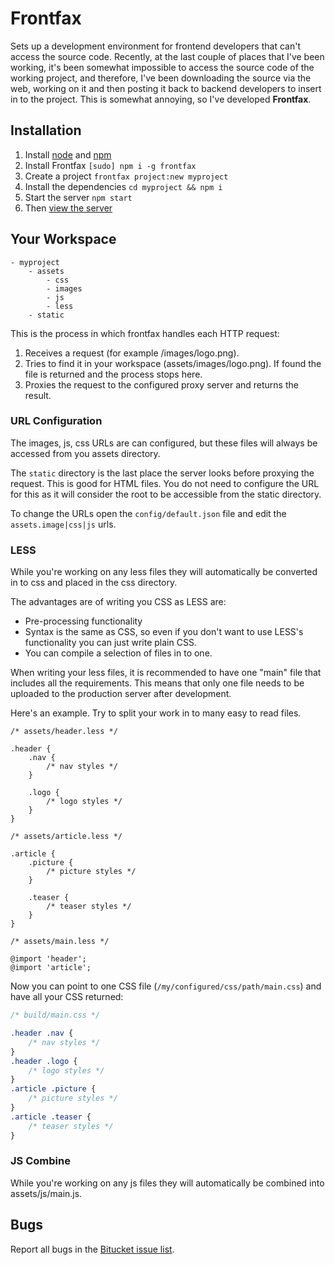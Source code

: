 Frontfax
=======

Sets up a development environment for frontend developers that can't access the source code. Recently, at the last couple of places that I've been working, it's been somewhat impossible to access the source code of the working project, and therefore, I've been downloading the source via the web, working on it and then posting it back to backend developers to insert in to the project. This is somewhat annoying, so I've developed **Frontfax**.

Installation
------------

1. Install [node](http://nodejs.org) and [npm](https://npmjs.org)
2. Install Frontfax `[sudo] npm i -g frontfax`
3. Create a project `frontfax project:new myproject`
4. Install the dependencies `cd myproject && npm i`
5. Start the server `npm start`
6. Then [view the server](http://localhost:5000)

Your Workspace
--------------

	- myproject
		- assets
			- css
			- images
			- js
			- less
		- static

This is the process in which frontfax handles each HTTP request:

1. Receives a request (for example /images/logo.png).
2. Tries to find it in your workspace (assets/images/logo.png). If found the file is returned and the process stops here.
3. Proxies the request to the configured proxy server and returns the result.

### URL Configuration

The images, js, css URLs are can configured, but these files will always be accessed from you assets directory.

The `static` directory is the last place the server looks before proxying the request. This is good for HTML files. You do not need to configure the URL for this as it will consider the root to be accessible from the static directory.

To change the URLs open the `config/default.json` file and edit the `assets.image|css|js` urls. 

### LESS

While you're working on any less files they will automatically be converted in to css and placed in the css directory.

The advantages are of writing you CSS as LESS are:

- Pre-processing functionality
- Syntax is the same as CSS, so even if you don't want to use LESS's functionality you can just write plain CSS.
- You can compile a selection of files in to one.

When writing your less files, it is recommended to have one "main" file that includes all the requirements. This means that only one file needs to be uploaded to the production server after development.

Here's an example. Try to split your work in to many easy to read files.

```less
/* assets/header.less */

.header {
	.nav {
		/* nav styles */
	}

	.logo {
		/* logo styles */
	}
}
```

```less
/* assets/article.less */

.article {
	.picture {
		/* picture styles */
	}

	.teaser {
		/* teaser styles */
	}
}
```

```less
/* assets/main.less */

@import 'header';
@import 'article';
```

Now you can point to one CSS file (`/my/configured/css/path/main.css`) and have all your CSS returned:

```css
/* build/main.css */

.header .nav {
	/* nav styles */
}
.header .logo {
	/* logo styles */
}
.article .picture {
	/* picture styles */
}
.article .teaser {
	/* teaser styles */
}
```

### JS Combine

While you're working on any js files they will automatically be combined into assets/js/main.js.

Bugs
----

Report all bugs in the [Bitucket issue list](https://bitbucket.org/johngeorgewright/frontfax/issues).

